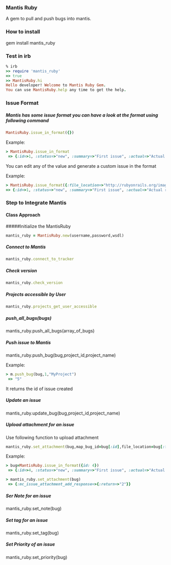 ### Mantis Ruby
A gem to pull and push bugs into mantis.

### How to install
gem install mantis_ruby

### Test in irb
```ruby
% irb
>> require 'mantis_ruby'
=> true
>> MantisRuby.hi
Hello developer! Welcome to Mantis Ruby Gem.
You can use MantisRuby.help any time to get the help.
```

### Issue Format
##### Mantis has some issue format you can have a look at the format using following command
```ruby
MantisRuby.issue_in_format({})
```

Example:
```ruby
> MantisRuby.issue_in_format
 => {:id=>1, :status=>"new", :summary=>"First issue", :actual=>"Actual result", :expected=>"Expected Result", :screenresolution=>"Give if possible", :description=>"Description \r\n ---------------- \r\n Actual Result: \r\n Your actual desult will be shown here. \r\n ---------------- \r\n Expected Result:\r\n Expected Result will be shown here \r\n ---------------- \r\n Screen Resolution:\r\n Screen resolution will come here.", :steps_to_reproduce=>"Step to reproduce", :additional_information=>"additional_information", :category=>"General", :add_note=>"bug note", :resolution=>"screenresolution", :severity=>"10", :reproducibility=>"Reproducibility", :priority=>"10", :file_location=>"http://dimomohit.com/assets/logo-a40f75aaa7c1d5a2a3f99e8da5e8159c353e407ffdc1c29dfabe43e4c7e8bd41.png", :content_type=>"png", :project=>{:id=>"project_id", :name=>"project_name"}}

```
You can edit any of the value and generate a custom issue in the format

Example:
```ruby
> MantisRuby.issue_format({:file_location=>"http://rubyonrails.org/images/rails-logo.svg", :content_type=>"svg"})
=> {:id=>1, :status=>"new", :summary=>"First issue", :actual=>"Actual result", :expected=>"Expected Result", :screenresolution=>"Give if possible", :description=>"Description \r\n ---------------- \r\n Actual Result: \r\n Your actual desult will be shown here. \r\n ---------------- \r\n Expected Result:\r\n Expected Result will be shown here \r\n ---------------- \r\n Screen Resolution:\r\n Screen resolution will come here.", :steps_to_reproduce=>"Step to reproduce", :additional_information=>"additional_information", :category=>"General", :add_note=>"bug note", :resolution=>"screenresolution", :severity=>"10", :reproducibility=>"Reproducibility", :priority=>"10", :file_location=>"http://rubyonrails.org/images/rails-logo.svg", :content_type=>"svg", :project=>{:id=>"project_id", :name=>"project_name"}}
```

### Step to Integrate Mantis
#### Class Approach 
#####Initialize the MantisRuby
```ruby
mantis_ruby = MantisRuby.new(username,password,wsdl)
```

##### Connect to Mantis
```ruby
mantis_ruby.connect_to_tracker
```

##### Check version
```ruby
mantis_ruby.check_version
```

##### Projects accessible by User
```ruby
mantis_ruby.projects_get_user_accessible
```

##### push_all_bugs(bugs)
mantis_ruby.push_all_bugs(array_of_bugs)

##### Push issue to Mantis
mantis_ruby.push_bug(bug,project_id,project_name)

Example:
```ruby
> m.push_bug(bug,1,"MyProject")
 => "5" 
```

It returns the id of issue created

##### Update an issue
mantis_ruby.update_bug(bug,project_id,project_name)

##### Upload attachment for an issue
Use following function to upload attachment
```ruby
mantis_ruby.set_attachment(bug,map_bug_id=bug[:id],file_location=bug[:file_location])
```
Example:

```ruby
> bug=MantisRuby.issue_in_format({id: 4})
 => {:id=>4, :status=>"new", :summary=>"First issue", :actual=>"Actual result", :expected=>"Expected Result", :screenresolution=>"Give if possible", :description=>"Description \r\n ---------------- \r\n Actual Result: \r\n Your actual desult will be shown here. \r\n ---------------- \r\n Expected Result:\r\n Expected Result will be shown here \r\n ---------------- \r\n Screen Resolution:\r\n Screen resolution will come here.", :steps_to_reproduce=>"Step to reproduce", :additional_information=>"additional_information", :category=>"General", :add_note=>"bug note", :resolution=>"screenresolution", :severity=>"10", :reproducibility=>"Reproducibility", :priority=>"10", :file_location=>"http://dimomohit.com/assets/logo-a40f75aaa7c1d5a2a3f99e8da5e8159c353e407ffdc1c29dfabe43e4c7e8bd41.png", :content_type=>"png", :project=>{:id=>"project_id", :name=>"project_name"}} 

> mantis_ruby.set_attachment(bug)
 => {:mc_issue_attachment_add_response=>{:return=>"2"}} 

```

##### Ser Note for an issue
mantis_ruby.set_note(bug)

##### Set tag for an issue
mantis_ruby.set_tag(bug)

##### Set Priority of an issue
mantis_ruby.set_priority(bug)

